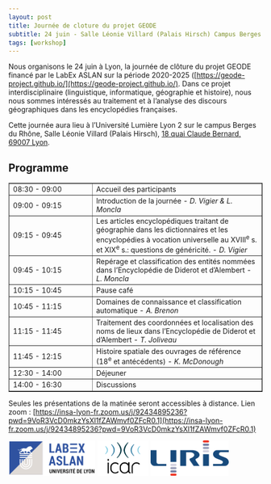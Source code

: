 ```yaml
---
layout: post
title: Journée de cloture du projet GEODE
subtitle: 24 juin - Salle Léonie Villard (Palais Hirsch) Campus Berges du Rhône, Lyon
tags: [workshop]
---
```




Nous organisons le 24 juin à Lyon, la journée de clôture du projet GEODE financé par le LabEx ASLAN sur la période 2020-2025 ([https://geode-project.github.io/](https://geode-project.github.io/). 
Dans ce projet interdisciplinaire (linguistique, informatique, géographie et histoire), nous nous sommes intéressés au traitement et à l’analyse des discours géographiques dans les encyclopédies françaises.

Cette journée aura lieu à l’Université Lumière Lyon 2 sur le campus Berges du Rhône, Salle Léonie Villard (Palais Hirsch), [18 quai Claude Bernard, 69007 Lyon](https://www.openstreetmap.org/node/611630264).



## Programme


<table border="1" cellspacing="0" cellpadding="6">
  <tbody>
    <tr>
      <td style="width: 150px;">08:30 - 09:00</td>
      <td>Accueil des participants</td>
    </tr>
    <tr>
      <td style="width: 150px;">09:00 - 09:15</td>
      <td>Introduction de la journée - <em>D. Vigier &amp; L. Moncla</em></td>
    </tr>
    <tr>
      <td style="width: 150px;">09:15 - 09:45</td>
      <td>Les articles encyclopédiques traitant de géographie dans les dictionnaires et les encyclopédies à vocation universelle au XVIII<sup>e</sup> s. et XIX<sup>e</sup> s.: questions de généricité. - <em>D. Vigier</em></td>
    </tr>
    <tr>
      <td style="width: 150px;">09:45 - 10:15</td>
      <td>Repérage et classification des entités nommées dans l’Encyclopédie de Diderot et d’Alembert - <em>L. Moncla</em></td>
    </tr>
    <tr>
      <td style="width: 150px;">10:15 - 10:45</td>
      <td>Pause café</td>
    </tr>
    <tr>
      <td style="width: 150px;">10:45 - 11:15</td>
      <td>Domaines de connaissance et classification automatique - <em>A. Brenon</em></td>
    </tr>
    <tr>
      <td style="width: 150px;">11:15 - 11:45</td>
      <td>Traitement des coordonnées et localisation des noms de lieux dans l’Encyclopédie de Diderot et d’Alembert - <em>T. Joliveau</em></td>
    </tr>
    <tr>
      <td style="width: 150px;">11:45 - 12:15</td>
      <td>Histoire spatiale des ouvrages de référence (18<sup>e</sup> et antécédents) - <em>K. McDonough</em></td>
    </tr>
    <tr>
      <td style="width: 150px;">12:30 - 14:00</td>
      <td>Déjeuner</td>
    </tr>
    <tr>
      <td style="width: 150px;">14:00 - 16:30</td>
      <td>Discussions</td>
    </tr>
  </tbody>
</table>



Seules les présentations de la matinée seront accessibles à distance. Lien zoom : [https://insa-lyon-fr.zoom.us/j/92434895236?pwd=9VoR3VcD0mkzYsXl1fZAWmvf0ZFcR0.1](https://insa-lyon-fr.zoom.us/j/92434895236?pwd=9VoR3VcD0mkzYsXl1fZAWmvf0ZFcR0.1)



<img height="70px" src="/assets/img/logos/logo-aslan.png" alt="ASLAN" />
<img height="70px" src="/assets/img/logos/logo-icar.png" alt="ICAR"/>
<img height="70px" src="/assets/img/logos/logo-liris.png" alt="LIRIS"/>